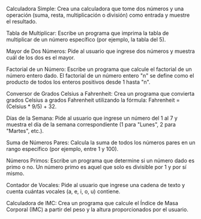 
Calculadora Simple: Crea una calculadora que tome dos números y una operación (suma, resta, multiplicación o división) como entrada y muestre el resultado.

Tabla de Multiplicar: Escribe un programa que imprima la tabla de multiplicar de un número específico (por ejemplo, la tabla del 5).

Mayor de Dos Números: Pide al usuario que ingrese dos números y muestra cuál de los dos es el mayor.

Factorial de un Número: Escribe un programa que calcule el factorial de un número entero dado. El factorial de un número entero "n" se define como el producto de todos los enteros positivos desde 1 hasta "n".

Conversor de Grados Celsius a Fahrenheit: Crea un programa que convierta grados Celsius a grados Fahrenheit utilizando la fórmula: Fahrenheit = (Celsius * 9/5) + 32.

Días de la Semana: Pide al usuario que ingrese un número del 1 al 7 y muestra el día de la semana correspondiente (1 para "Lunes", 2 para "Martes", etc.).

Suma de Números Pares: Calcula la suma de todos los números pares en un rango específico (por ejemplo, entre 1 y 100).

Números Primos: Escribe un programa que determine si un número dado es primo o no. Un número primo es aquel que solo es divisible por 1 y por sí mismo.

Contador de Vocales: Pide al usuario que ingrese una cadena de texto y cuenta cuántas vocales (a, e, i, o, u) contiene.

Calculadora de IMC: Crea un programa que calcule el Índice de Masa Corporal (IMC) a partir del peso y la altura proporcionados por el usuario.